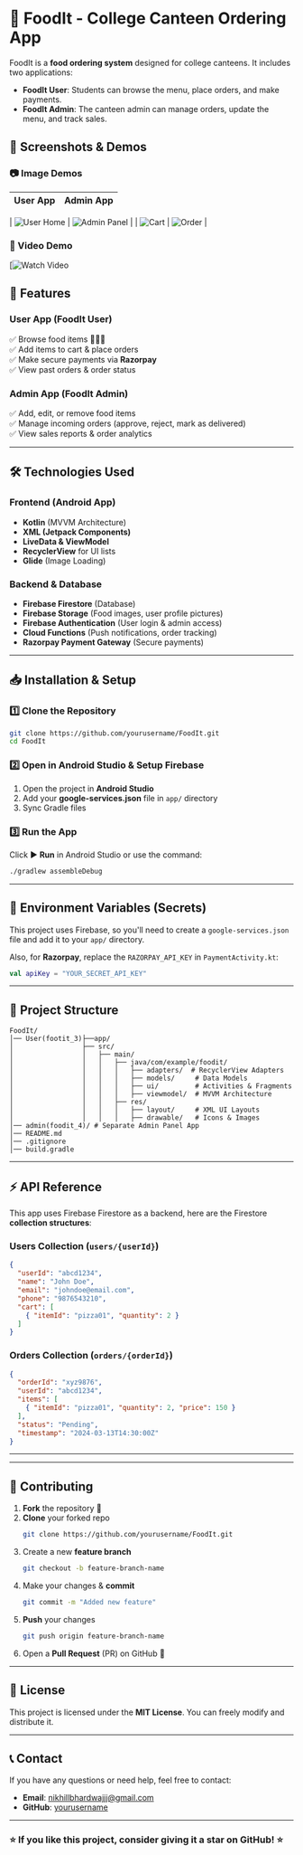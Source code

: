 # 🍔 FoodIt - College Canteen Ordering App

FoodIt is a **food ordering system** designed for college canteens. It includes two applications:
- **FoodIt User**: Students can browse the menu, place orders, and make payments.
- **FoodIt Admin**: The canteen admin can manage orders, update the menu, and track sales.



## 📲 Screenshots & Demos

### 📷 Image Demos
| User App | Admin App |
|------------|------------|

| ![User Home](https://raw.githubusercontent.com/Nikhill-Bhardwajjj/FoodIt/main/images/ss2user.jpg) | ![Admin Panel](https://raw.githubusercontent.com/Nikhill-Bhardwajjj/FoodIt/main/images/ss3admin.jpg) |
| ![Cart](https://raw.githubusercontent.com/Nikhill-Bhardwajjj/FoodIt/main/images/ss1user.jpg) | ![Order](https://raw.githubusercontent.com/Nikhill-Bhardwajjj/FoodIt/main/images/ss1admin.jpg) |


### 🎥 Video Demo
[![Watch Video](https://raw.githubusercontent.com/Nikhill-Bhardwajjj/FoodIt/main/images/demovideo.gif)

## 🚀 Features
### User App (FoodIt User)
✅ Browse food items 🥪🍕🍔  
✅ Add items to cart & place orders  
✅ Make secure payments via **Razorpay**  
✅ View past orders & order status  

### Admin App (FoodIt Admin)
✅ Add, edit, or remove food items  
✅ Manage incoming orders (approve, reject, mark as delivered)  
✅ View sales reports & order analytics 





---

## 🛠️ Technologies Used
### **Frontend (Android App)**
- **Kotlin** (MVVM Architecture)
- **XML (Jetpack Components)**
- **LiveData & ViewModel**
- **RecyclerView** for UI lists
- **Glide** (Image Loading)

### **Backend & Database**
- **Firebase Firestore** (Database)
- **Firebase Storage** (Food images, user profile pictures)
- **Firebase Authentication** (User login & admin access)
- **Cloud Functions** (Push notifications, order tracking)
- **Razorpay Payment Gateway** (Secure payments)

---



## 📥 Installation & Setup
### 1️⃣ Clone the Repository
```sh
git clone https://github.com/yourusername/FoodIt.git
cd FoodIt
```

### 2️⃣ Open in Android Studio & Setup Firebase
1. Open the project in **Android Studio**
2. Add your **google-services.json** file in `app/` directory
3. Sync Gradle files

### 3️⃣ Run the App
Click ▶️ **Run** in Android Studio or use the command:
```sh
./gradlew assembleDebug
```

---

## 🔐 Environment Variables (Secrets)
This project uses Firebase, so you'll need to create a `google-services.json` file and add it to your `app/` directory.

Also, for **Razorpay**, replace the `RAZORPAY_API_KEY` in `PaymentActivity.kt`:
```kotlin
val apiKey = "YOUR_SECRET_API_KEY"
```

---

## 📌 Project Structure
```
FoodIt/
│── User(footit_3)├──app/
│                 ├── src/
│                 │   ├── main/
│                 │   │   ├── java/com/example/foodit/
│                 │   │   │   ├── adapters/  # RecyclerView Adapters
│                 │   │   │   ├── models/     # Data Models
│                 │   │   │   ├── ui/         # Activities & Fragments
│                 │   │   │   ├── viewmodel/  # MVVM Architecture
│                 │   │   ├── res/
│                 │   │   │   ├── layout/     # XML UI Layouts
│                 │   │   │   ├── drawable/   # Icons & Images
│── admin(foodit_4)/ # Separate Admin Panel App
│── README.md
│── .gitignore
│── build.gradle
```

---

## ⚡ API Reference
This app uses Firebase Firestore as a backend, here are the Firestore **collection structures**:

### **Users Collection (`users/{userId}`)**
```json
{
  "userId": "abcd1234",
  "name": "John Doe",
  "email": "johndoe@email.com",
  "phone": "9876543210",
  "cart": [
    { "itemId": "pizza01", "quantity": 2 }
  ]
}
```

### **Orders Collection (`orders/{orderId}`)**
```json
{
  "orderId": "xyz9876",
  "userId": "abcd1234",
  "items": [
    { "itemId": "pizza01", "quantity": 2, "price": 150 }
  ],
  "status": "Pending",
  "timestamp": "2024-03-13T14:30:00Z"
}
```

---
---

## 👥 Contributing
1. **Fork** the repository 🍴
2. **Clone** your forked repo
   ```sh
   git clone https://github.com/yourusername/FoodIt.git
   ```
3. Create a new **feature branch**
   ```sh
   git checkout -b feature-branch-name
   ```
4. Make your changes & **commit**
   ```sh
   git commit -m "Added new feature"
   ```
5. **Push** your changes
   ```sh
   git push origin feature-branch-name
   ```
6. Open a **Pull Request** (PR) on GitHub 🚀

---

## 📜 License
This project is licensed under the **MIT License**. You can freely modify and distribute it.

---

## 📞 Contact
If you have any questions or need help, feel free to contact:
- **Email**: nikhillbhardwajjj@gmail.com 
- **GitHub**: [yourusername](https://github.com/Nikhill-Bhardwajjj)

---

### ⭐ If you like this project, consider giving it a **star** on GitHub! ⭐
